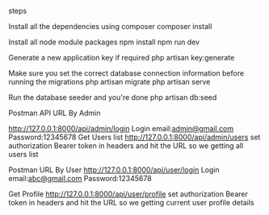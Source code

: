 steps

Install all the dependencies using composer 
composer install

Install all node module packages npm install npm run dev

Generate a new application key if required php artisan key:generate

Make sure you set the correct database connection information before running the migrations php artisan migrate php artisan serve

Run the database seeder and you're done
php artisan db:seed


Postman API URL By Admin

http://127.0.0.1:8000/api/admin/login
Login
email:admin@gmail.com
Password:12345678
Get Users list
http://127.0.0.1:8000/api/admin/users
set authorization Bearer token in headers and hit the URL so we getting all users list

Postman URL By User
http://127.0.0.1:8000/api/user/login
Login
email:abc@gmail.com
Password:12345678

Get Profile
http://127.0.0.1:8000/api/user/profile
set authorization Bearer token in headers and hit the URL so we getting current user profile details
